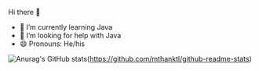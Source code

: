 Hi there 👋

- 🌱 I’m currently learning Java
- 🤔 I’m looking for help with Java
- 😄 Pronouns: He/his

![Anurag's GitHub stats](https://github-readme-stats.vercel.app/api?username=anuraghazra&theme=dark&show_icons=true)(https://github.com/mthanktl/github-readme-stats)

